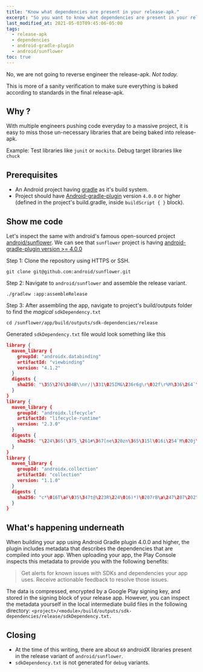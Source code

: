 ```yaml
---
title: "Know what dependencies are present in your release-apk."
excerpt: "So you want to know what dependencies are present in your release-apk."
last_modified_at: 2021-05-03T09:45:06-05:00
tags: 
  - release-apk
  - dependencies
  - android-gradle-plugin
  - android/sunflower
toc: true
---
```


No, we are not going to reverse engineer the release-apk. _Not today._

This is more of a sanity verification to make sure everything is 
baked according to standards in the final release-apk.

## Why ?

With multiple engineers pushing code everyday to a massive project, it is easy to miss those un-necessary libraries that are being baked into release-apk. 

Example: 
Test libraries like `junit` or `mockito`.
Debug target libraries like `chuck` 

## Prerequisites

- An Android project having [gradle](https://gradle.org/) as it's build system.
- Project should have [Android-gradle-plugin](https://developer.android.com/studio/releases/gradle-plugin) version `4.0.0` or higher (defined in the project's build.gradle, inside `buildScript { }` block).

## Show me code

Let's inspect the same with android's famous open-sourced project [android/sunflower](https://github.com/android/sunflower).
We can see that `sunflower` project is having [android-gradle-plugin version >= 4.0.0](https://github.com/android/sunflower/blob/main/build.gradle#L62)

Step 1: Clone the repository using HTTPS or SSH.

```shell
git clone git@github.com:android/sunflower.git
```

Step 2: Navigate to `android/sunflower` and assemble the release variant.

```shell
./gradlew :app:assembleRelease
```

Step 3: After assembling the app, navigate to project's build/outputs folder to find the *magical* `sdkDependency.txt`

```shell
cd /sunflower/app/build/outputs/sdk-dependencies/release
```

Generated `sdkDependency.txt` file would look something like this

```json
library {
  maven_library {
    groupId: "androidx.databinding"
    artifactId: "viewbinding"
    version: "4.1.2"
  }
  digests {
    sha256: "\355\276\304B\\nr/|\331\025IM&\236r6g\r\032f\r%M\336\264`\027\270-\246g"
  }
}
library {
  maven_library {
    groupId: "androidx.lifecycle"
    artifactId: "lifecycle-runtime"
    version: "2.3.0"
  }
  digests {
    sha256: "\224\365(\375_\261#\367[ne\320zn\365\315l\016i\254`M\020j\252\022pR\202Eb4"
  }
}
library {
  maven_library {
    groupId: "androidx.collection"
    artifactId: "collection"
    version: "1.1.0"
  }
  digests {
    sha256: "c*\016T\aF\035\347t@\223R\224\016)*)\0207rB\a\247\207\202\fw\332\367\323;r"
  }
}
```

## What's happening underneath

When building your app using Android Gradle plugin 4.0.0 and higher, the plugin includes metadata that describes the dependencies that are compiled into your app. When uploading your app, the Play Console inspects this metadata to provide you with the following benefits:


> Get alerts for known issues with SDKs and dependencies your app uses. Receive actionable feedback to resolve those issues.


The data is compressed, encrypted by a Google Play signing key, and stored in the signing block of your release app. 
However, you can inspect the metadata yourself in the local intermediate build files in the following directory: 
`<project>/<module>/build/outputs/sdk-dependencies/release/sdkDependency.txt.`


## Closing


- At the time of this writing, there are about `69` androidX libraries present in the release variant of `android/sunflower`.
- `sdkDependency.txt` is not generated for `debug` variants.





